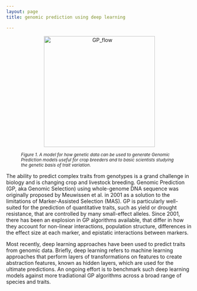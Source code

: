 ```yaml
---
layout: page
title: genomic prediction using deep learning

---
```


<figure>
	<p align='center'>
		<img src="../img/research/GP_flowchart2.png" alt='GP_flow' height="300px">
		<figcaption><small><i>Figure 1. A model for how genetic data can be used to generate Genomic Prediction models useful for crop breeders and to basic scientists studying the genetic basis of trait variation.</i></small></figcaption>
	</p>
</figure>



The ability to predict complex traits from genotypes is a grand challenge in biology and is changing crop and livestock breeding. Genomic Prediction (GP, aka Genomic Selection) using whole-genome DNA sequence was originally proposed by Meuwissen et al. in 2001 as a solution to the limitations of Marker-Assisted Selection (MAS). GP is particularly well-suited for the prediction of quantitative traits, such as yield or drought resistance, that are controlled by many small-effect alleles. Since 2001, there has been an explosion in GP algorithms available, that differ in how they account for non-linear interactions, population structure, differences in the effect size at each marker, and epistatic interactions between markers. 

Most recently, deep learning approaches have been used to predict traits from genomic data. Briefly, deep learning refers to machine learning approaches that perform layers of transformations on features to create abstraction features, known as hidden layers, which are used for the ultimate predictions. An ongoing effort is to benchmark such deep learning models against more tradiational GP algorithms across a broad range of species and traits. 



